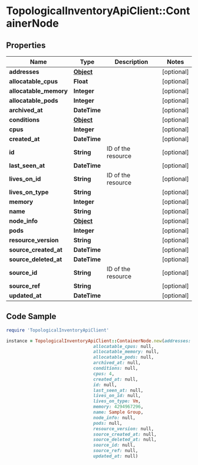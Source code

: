 # TopologicalInventoryApiClient::ContainerNode

## Properties

Name | Type | Description | Notes
------------ | ------------- | ------------- | -------------
**addresses** | [**Object**](.md) |  | [optional] 
**allocatable_cpus** | **Float** |  | [optional] 
**allocatable_memory** | **Integer** |  | [optional] 
**allocatable_pods** | **Integer** |  | [optional] 
**archived_at** | **DateTime** |  | [optional] 
**conditions** | [**Object**](.md) |  | [optional] 
**cpus** | **Integer** |  | [optional] 
**created_at** | **DateTime** |  | [optional] 
**id** | **String** | ID of the resource | [optional] 
**last_seen_at** | **DateTime** |  | [optional] 
**lives_on_id** | **String** | ID of the resource | [optional] 
**lives_on_type** | **String** |  | [optional] 
**memory** | **Integer** |  | [optional] 
**name** | **String** |  | [optional] 
**node_info** | [**Object**](.md) |  | [optional] 
**pods** | **Integer** |  | [optional] 
**resource_version** | **String** |  | [optional] 
**source_created_at** | **DateTime** |  | [optional] 
**source_deleted_at** | **DateTime** |  | [optional] 
**source_id** | **String** | ID of the resource | [optional] 
**source_ref** | **String** |  | [optional] 
**updated_at** | **DateTime** |  | [optional] 

## Code Sample

```ruby
require 'TopologicalInventoryApiClient'

instance = TopologicalInventoryApiClient::ContainerNode.new(addresses: null,
                                 allocatable_cpus: null,
                                 allocatable_memory: null,
                                 allocatable_pods: null,
                                 archived_at: null,
                                 conditions: null,
                                 cpus: 4,
                                 created_at: null,
                                 id: null,
                                 last_seen_at: null,
                                 lives_on_id: null,
                                 lives_on_type: Vm,
                                 memory: 4294967296,
                                 name: Sample Group,
                                 node_info: null,
                                 pods: null,
                                 resource_version: null,
                                 source_created_at: null,
                                 source_deleted_at: null,
                                 source_id: null,
                                 source_ref: null,
                                 updated_at: null)
```


